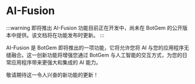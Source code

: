 # AI-Fusion

:::warning 即将推出
AI-Fusion 功能目前正在开发中，尚未在 BotGem 的公开版本中提供。该文档将在功能发布时更新。
:::

AI-Fusion 是 BotGem 即将推出的一项功能，它将允许您将 AI 与您的应用程序无缝融合。这一创新功能将增强您通过 BotGem 与人工智能的交互方式，为您的日常应用程序带来更强大和集成的 AI 能力。

敬请期待这一令人兴奋的新功能的更新！
